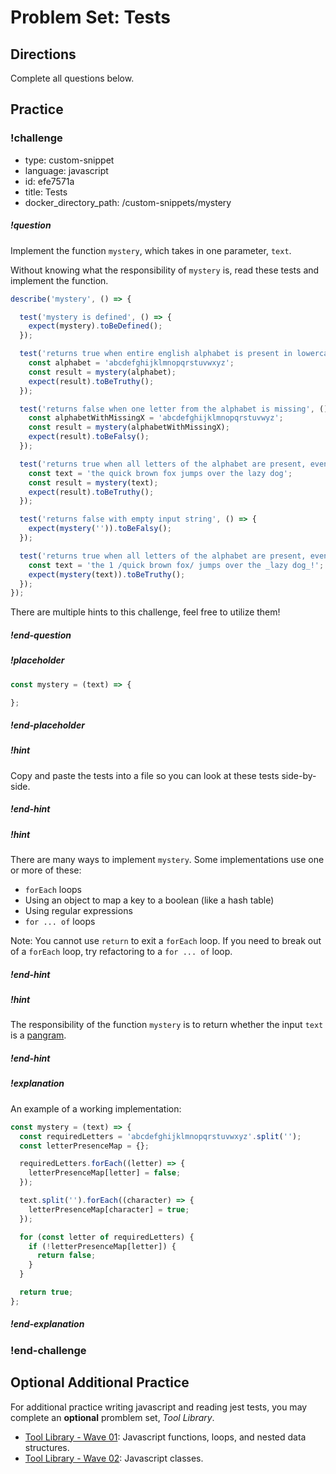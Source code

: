 # Problem Set: Tests

## Directions

Complete all questions below.

## Practice

<!-- prettier-ignore-start -->
### !challenge
* type: custom-snippet
* language: javascript
* id: efe7571a
* title: Tests
* docker_directory_path: /custom-snippets/mystery
##### !question

Implement the function `mystery`, which takes in one parameter, `text`.

Without knowing what the responsibility of `mystery` is, read these tests and implement the function.

```js
describe('mystery', () => {

  test('mystery is defined', () => {
    expect(mystery).toBeDefined();
  });

  test('returns true when entire english alphabet is present in lowercase', () => {
    const alphabet = 'abcdefghijklmnopqrstuvwxyz';
    const result = mystery(alphabet);
    expect(result).toBeTruthy();
  });

  test('returns false when one letter from the alphabet is missing', () => {
    const alphabetWithMissingX = 'abcdefghijklmnopqrstuvwyz';
    const result = mystery(alphabetWithMissingX);
    expect(result).toBeFalsy();
  });

  test('returns true when all letters of the alphabet are present, even with spaces and repetition', () => {
    const text = 'the quick brown fox jumps over the lazy dog';
    const result = mystery(text);
    expect(result).toBeTruthy();
  });

  test('returns false with empty input string', () => {
    expect(mystery('')).toBeFalsy();
  });

  test('returns true when all letters of the alphabet are present, even with symbols and numbers', () => {
    const text = 'the 1 /quick brown fox/ jumps over the _lazy dog_!';
    expect(mystery(text)).toBeTruthy();
  });
});
```

There are multiple hints to this challenge, feel free to utilize them!

##### !end-question
##### !placeholder
```js
const mystery = (text) => {

};
```
##### !end-placeholder
##### !hint

Copy and paste the tests into a file so you can look at these tests side-by-side.

##### !end-hint
##### !hint

There are many ways to implement `mystery`. Some implementations use one or more of these:

- `forEach` loops
- Using an object to map a key to a boolean (like a hash table)
- Using regular expressions
- `for ... of` loops

Note: You cannot use `return` to exit a `forEach` loop. If you need to break out of a `forEach` loop, try refactoring to a `for ... of` loop.

##### !end-hint
##### !hint

The responsibility of the function `mystery` is to return whether the input `text` is a [pangram](https://en.wikipedia.org/wiki/Pangram).

##### !end-hint
##### !explanation

An example of a working implementation:

```js
const mystery = (text) => {
  const requiredLetters = 'abcdefghijklmnopqrstuvwxyz'.split('');
  const letterPresenceMap = {};

  requiredLetters.forEach((letter) => {
    letterPresenceMap[letter] = false;
  });

  text.split('').forEach((character) => {
    letterPresenceMap[character] = true;
  });

  for (const letter of requiredLetters) {
    if (!letterPresenceMap[letter]) {
      return false;
    }
  }

  return true;
};
```

##### !end-explanation
### !end-challenge
<!-- prettier-ignore-end -->

## Optional Additional Practice

For additional practice writing javascript and reading jest tests, you may complete an **optional** promblem set, _Tool Library_.
- [Tool Library - Wave 01](../tool-library/problem-set-tool-library.md): Javascript functions, loops, and nested data structures.
- [Tool Library - Wave 02](../tool-library/problem-set-tool-library-wave-2.md): Javascript classes.

